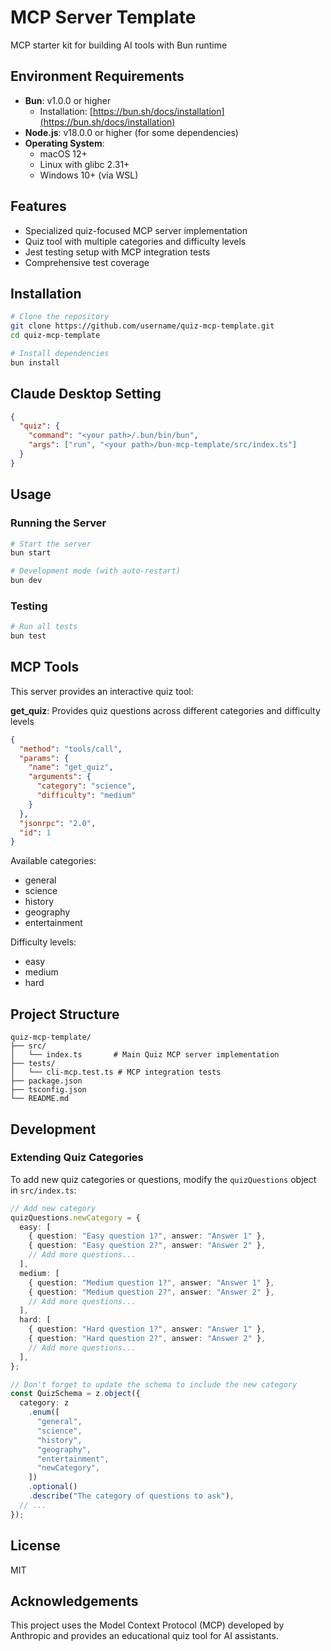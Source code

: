 # MCP Server Template

MCP starter kit for building AI tools with Bun runtime 

## Environment Requirements

- **Bun**: v1.0.0 or higher
  - Installation: [https://bun.sh/docs/installation](https://bun.sh/docs/installation)
- **Node.js**: v18.0.0 or higher (for some dependencies)
- **Operating System**:
  - macOS 12+
  - Linux with glibc 2.31+
  - Windows 10+ (via WSL)

## Features

- Specialized quiz-focused MCP server implementation
- Quiz tool with multiple categories and difficulty levels
- Jest testing setup with MCP integration tests
- Comprehensive test coverage

## Installation

```bash
# Clone the repository
git clone https://github.com/username/quiz-mcp-template.git
cd quiz-mcp-template

# Install dependencies
bun install
```

## Claude Desktop Setting

```json
{
  "quiz": {
    "command": "<your path>/.bun/bin/bun",
    "args": ["run", "<your path>/bun-mcp-template/src/index.ts"]
  }
}
```

## Usage

### Running the Server

```bash
# Start the server
bun start

# Development mode (with auto-restart)
bun dev
```

### Testing

```bash
# Run all tests
bun test
```

## MCP Tools

This server provides an interactive quiz tool:

**get_quiz**: Provides quiz questions across different categories and difficulty levels

```json
{
  "method": "tools/call",
  "params": {
    "name": "get_quiz",
    "arguments": {
      "category": "science",
      "difficulty": "medium"
    }
  },
  "jsonrpc": "2.0",
  "id": 1
}
```

Available categories:

- general
- science
- history
- geography
- entertainment

Difficulty levels:

- easy
- medium
- hard

## Project Structure

```
quiz-mcp-template/
├── src/
│   └── index.ts       # Main Quiz MCP server implementation
├── tests/
│   └── cli-mcp.test.ts # MCP integration tests
├── package.json
├── tsconfig.json
└── README.md
```

## Development

### Extending Quiz Categories

To add new quiz categories or questions, modify the `quizQuestions` object in `src/index.ts`:

```typescript
// Add new category
quizQuestions.newCategory = {
  easy: [
    { question: "Easy question 1?", answer: "Answer 1" },
    { question: "Easy question 2?", answer: "Answer 2" },
    // Add more questions...
  ],
  medium: [
    { question: "Medium question 1?", answer: "Answer 1" },
    { question: "Medium question 2?", answer: "Answer 2" },
    // Add more questions...
  ],
  hard: [
    { question: "Hard question 1?", answer: "Answer 1" },
    { question: "Hard question 2?", answer: "Answer 2" },
    // Add more questions...
  ],
};

// Don't forget to update the schema to include the new category
const QuizSchema = z.object({
  category: z
    .enum([
      "general",
      "science",
      "history",
      "geography",
      "entertainment",
      "newCategory",
    ])
    .optional()
    .describe("The category of questions to ask"),
  // ...
});
```

## License

MIT

## Acknowledgements

This project uses the Model Context Protocol (MCP) developed by Anthropic and provides an educational quiz tool for AI assistants.
